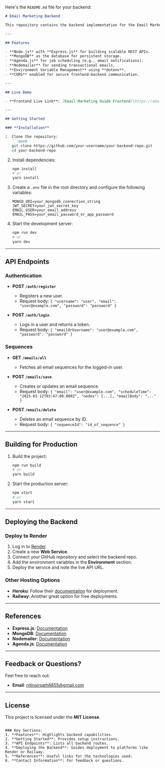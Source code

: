 Here's the `README.md` file for your backend:

```markdown
# Email Marketing Backend

This repository contains the backend implementation for the Email Marketing Guide project, providing APIs for managing sequences, authentication, and email scheduling.

---

## Features

- **Node.js** with **Express.js** for building scalable REST APIs.
- **MongoDB** as the database for persistent storage.
- **Agenda.js** for job scheduling (e.g., email notifications).
- **Nodemailer** for sending transactional emails.
- **Environment Variable Management** using **dotenv**.
- **CORS** enabled for secure frontend-backend communication.

---

## Live Demo

- **Frontend Live Link**: [Email Marketing Guide Frontend](https://email-marketing-guide.vercel.app/)

---

## Getting Started

### **Installation**

1. Clone the repository:
   ```bash
   git clone https://github.com/your-username/your-backend-repo.git
   cd your-backend-repo
   ```

2. Install dependencies:
   ```bash
   npm install
   # or
   yarn install
   ```

3. Create a `.env` file in the root directory and configure the following variables:
   ```env
   MONGO_URI=your_mongodb_connection_string
   JWT_SECRET=your_jwt_secret_key
   EMAIL_USER=your_email_address
   EMAIL_PASS=your_email_password_or_app_password
   ```

4. Start the development server:
   ```bash
   npm run dev
   # or
   yarn dev
   ```

---

## API Endpoints

### **Authentication**
- **POST `/auth/register`**
  - Registers a new user.
  - Request body: `{ "username": "user", "email": "user@example.com", "password": "password" }`

- **POST `/auth/login`**
  - Logs in a user and returns a token.
  - Request body: `{ "emailOrUsername": "user@example.com", "password": "password" }`

### **Sequences**
- **GET `/emails/all`**
  - Fetches all email sequences for the logged-in user.

- **POST `/emails/save`**
  - Creates or updates an email sequence.
  - Request body: `{ "email": "user@example.com", "scheduleTime": "2025-01-12T03:47:00.000Z", "nodes": [...], "emailBody": "..." }`

- **POST `/emails/delete`**
  - Deletes an email sequence by ID.
  - Request body: `{ "sequenceId": "id_of_sequence" }`

---

## Building for Production

1. Build the project:
   ```bash
   npm run build
   # or
   yarn build
   ```

2. Start the production server:
   ```bash
   npm start
   # or
   yarn start
   ```

---

## Deploying the Backend

### **Deploy to Render**

1. Log in to [Render](https://render.com/).
2. Create a new **Web Service**.
3. Connect your GitHub repository and select the backend repo.
4. Add the environment variables in the **Environment** section.
5. Deploy the service and note the live API URL.

### **Other Hosting Options**
- **Heroku**: Follow their [documentation](https://devcenter.heroku.com/articles/deploying-nodejs) for deployment.
- **Railway**: Another great option for free deployments.

---

## References

- **Express.js**: [Documentation](https://expressjs.com/)
- **MongoDB**: [Documentation](https://www.mongodb.com/)
- **Nodemailer**: [Documentation](https://nodemailer.com/about/)
- **Agenda.js**: [Documentation](https://agenda.js.org/)

---

## Feedback or Questions?

Feel free to reach out:

- **Email**: [nitinsirsath8855@gmail.com](mailto:nitinsirsath8855@gmail.com)

---

## License

This project is licensed under the **MIT License**.
```

### Key Sections:
1. **Features**: Highlights backend capabilities.
2. **Getting Started**: Provides setup instructions.
3. **API Endpoints**: Lists all backend routes.
4. **Deploying the Backend**: Guides deployment to platforms like Render or Railway.
5. **References**: Useful links for the technologies used.
6. **Contact Information**: For feedback or questions.
